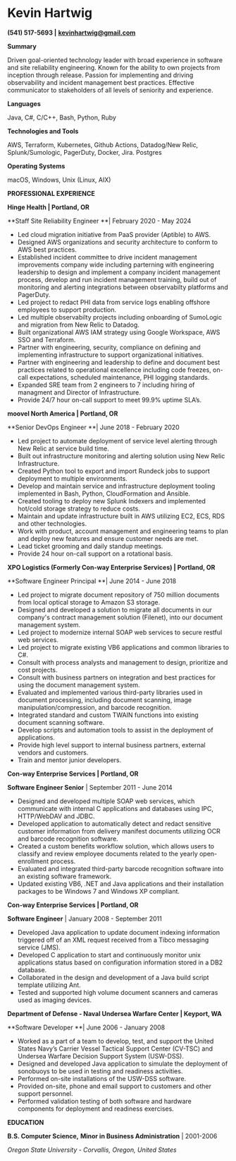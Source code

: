 # **Kevin Hartwig** 

**(541) 517-5693 |** [**kevinhartwig@gmail.com**](mailto:kevinhartwig@gmail.com)

**Summary**

Driven goal-oriented technology leader with broad experience in software and site reliability engineering. Known for the ability to own projects from inception through release. Passion for implementing and driving observability and incident management best practices. Effective communicator to stakeholders of all levels of seniority and experience. 

**Languages** 

Java, C#, C/C++, Bash, Python, Ruby 

**Technologies and Tools**

AWS, Terraform, Kubernetes, Github Actions, Datadog/New Relic, Splunk/Sumologic, PagerDuty, Docker, Jira. Postgres

**Operating Systems**

macOS, Windows, Unix (Linux, AIX)

**PROFESSIONAL EXPERIENCE**

**Hinge Health | Portland, OR**

**Staff Site Reliability Engineer **| February 2020 - May 2024

- Led cloud migration initiative from PaaS provider (Aptible) to AWS.
- Designed AWS organizations and security architecture to conform to AWS best practices.
- Established incident committee to drive incident management improvements company wide including parterning with engineering leadership to design and implement a company incident management process, develop and run incident management training, build out of monitoring and alerting integrations between observabilty platforms and PagerDuty.
- Led project to redact PHI data from service logs enabling offshore employees to support production.
- Led multiple observabilty projects including onboarding of SumoLogic and migration from New Relic to Datadog.
- Built organizational AWS IAM strategy using Google Workspace, AWS SSO and Terraform. 
- Partner with engineering, security, compliance on defining and implementing infrastructure to support organizational initiatives. 
- Partner with engineering and leadership to define and document best practices related to operational excellence including code freezes, on-call expectations, scheduled maintenance, PHI logging standards.
- Expanded SRE team from 2 engineers to 7 including hiring of managment and Director of Infrastructure.
- Provide 24/7 hour on-call support to meet 99.9% uptime SLA’s. 

**moovel North America | Portland, OR**

**Senior DevOps Engineer **| June 2018 - February 2020

- Led project to automate deployment of service level alerting through New Relic at service build time. 
- Built out infrastructure monitoring and alerting solution using New Relic Infrastructure.
- Created Python tool to export and import Rundeck jobs to support deployment to multiple environments.
- Develop and maintain service and infrastructure deployment tooling implemented in Bash, Python, CloudFormation and Ansible.
- Created tooling to deploy new Splunk Indexers and implemented hot/cold storage strategy to reduce costs.
- Maintain and update infrastructure built in AWS utilizing EC2, ECS, RDS and other technologies. 
- Work with product, account management and engineering teams to plan and deploy new features and ensure customer needs are met.
- Lead ticket grooming and daily standup meetings. 
- Provide 24 hour on-call support on a rotational basis.

**XPO Logistics (Formerly Con-way Enterprise Services) | Portland, OR**

**Software Engineer Principal **| June 2014 - June 2018

- Led project to migrate document repository of 750 million documents from local optical storage to Amazon S3 storage. 
- Designed and developed a solution to migrate all documents in our company's contract management solution (Filenet), into our document management system.
- Led project to modernize internal SOAP web services to secure restful web services. 
- Led project to migrate existing VB6 applications and common libraries to C#. 
- Consult with process analysts and management to design, prioritize and cost projects.
- Consult with business partners on integration and best practices for using the document management system. 
- Evaluated and implemented various third-party libraries used in document processing, including document scanning, image manipulation/compression, and barcode recognition.
- Integrated standard and custom TWAIN functions into existing document scanning software.
- Develop scripts and automation tools to assist in the deployment of applications.
- Provide high level support to internal business partners, external vendors and customers.
- Train and mentor junior developers.

**Con-way Enterprise Services | Portland, OR**

**Software Engineer Senior** | September 2011 - June 2014

- Designed and developed multiple SOAP web services, which communicate with internal C applications and databases using IPC, HTTP/WebDAV and JDBC.
- Developed application to automatically detect and redact sensitive customer information from delivery manifest documents utilizing OCR and barcode recognition software.
- Created a custom benefits workflow solution, which allows users to classify and review employee documents related to the yearly open-enrollment process.
- Evaluated and integrated third-party barcode recognition software into an existing software framework.
- Updated existing VB6, .NET and Java applications and their installation packages to be Windows 7 and Windows XP compliant.

**Con-way Enterprise Services | Portland, OR**

**Software Engineer** | January 2008 - September 2011

- Developed Java application to update document indexing information triggered off of an XML request received from a Tibco messaging service (JMS).
- Developed C application to start and continuously monitor unix applications status based on configuration information stored in a DB2 database.
- Collaborated in the design and development of a Java build script template utilizing Ant. 
- Tested and supported high volume document scanners and cameras used as imaging devices.

**Department of Defense - Naval Undersea Warfare Center | Keyport, WA**

**Software Developer **| June 2006 - January 2008

- Worked as a part of a team to develop, test, and support the United States Navy’s Carrier Vessel Tactical Support Center (CV-TSC) and Undersea Warfare Decision Support System (USW-DSS).
- Designed and developed Java application to simulate the deployment of sonobuoys to be used in testing and readiness activities.
- Performed on-site installations of the USW-DSS software.
- Provided on-site, phone and email support to customers and other support personnel.
- Performed validation testing of both software and hardware components for deployment and readiness exercises.

**EDUCATION**

**B.S. Computer Science,** **Minor in Business Administration** | 2001-2006

*Oregon State University - Corvallis, Oregon, United States*